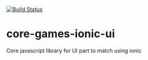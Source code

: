 [![Build Status](https://travis-ci.org/jtbdevelopment/core-games-ionic-ui.svg?branch=master)](https://travis-ci.org/jtbdevelopment/core-games-ionic-ui)

# core-games-ionic-ui
Core javascript library for UI part to match using ionic
